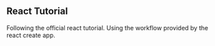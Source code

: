 ## React Tutorial

Following the official react tutorial.
Using the workflow provided by the react create app.
